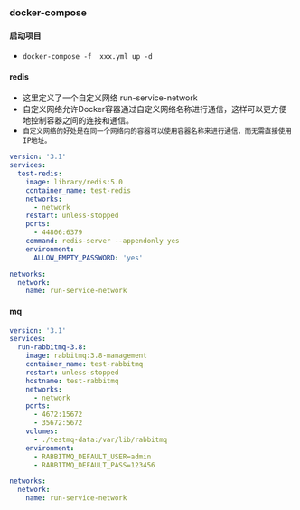 ### docker-compose

#### 启动项目
* `docker-compose -f  xxx.yml up -d`

#### redis
* 这里定义了一个自定义网络 run-service-network
* 自定义网络允许Docker容器通过自定义网络名称进行通信，这样可以更方便地控制容器之间的连接和通信。
* `自定义网络的好处是在同一个网络内的容器可以使用容器名称来进行通信，而无需直接使用IP地址。`
```yaml
version: '3.1'
services:
  test-redis:
    image: library/redis:5.0
    container_name: test-redis
    networks:
      - network
    restart: unless-stopped
    ports:
      - 44806:6379
    command: redis-server --appendonly yes
    environment:
      ALLOW_EMPTY_PASSWORD: 'yes'

networks:
  network:
    name: run-service-network
```

#### mq
```yaml
version: '3.1'
services:
  run-rabbitmq-3.8:
    image: rabbitmq:3.8-management
    container_name: test-rabbitmq
    restart: unless-stopped
    hostname: test-rabbitmq
    networks:
      - network
    ports:
      - 4672:15672
      - 35672:5672
    volumes:
      - ./testmq-data:/var/lib/rabbitmq
    environment:
      - RABBITMQ_DEFAULT_USER=admin
      - RABBITMQ_DEFAULT_PASS=123456

networks:
  network:
    name: run-service-network
```
